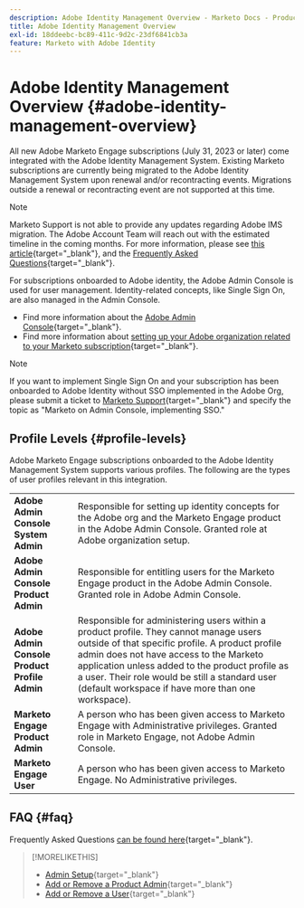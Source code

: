 ```yaml
---
description: Adobe Identity Management Overview - Marketo Docs - Product Documentation
title: Adobe Identity Management Overview
exl-id: 18ddeebc-bc89-411c-9d2c-23df6841cb3a
feature: Marketo with Adobe Identity
---
```

# Adobe Identity Management Overview {#adobe-identity-management-overview}

All new Adobe Marketo Engage subscriptions (July 31, 2023 or later) come integrated with the Adobe Identity Management System. Existing Marketo subscriptions are currently being migrated to the Adobe Identity Management System upon renewal and/or recontracting events. Migrations outside a renewal or recontracting event are not supported at this time.

>[!NOTE]
>
>Marketo Support is not able to provide any updates regarding Adobe IMS migration. The Adobe Account Team will reach out with the estimated timeline in the coming months. For more information, please see [this article](/help/marketo/product-docs/administration/marketo-with-adobe-identity/subscription-and-user-migration/understanding-marketo-subscription-and-user-migration-to-the-adobe-admin-console.md){target="_blank"}, and the [Frequently Asked Questions](/help/marketo/product-docs/administration/marketo-with-adobe-identity/faq.md){target="_blank"}.

For subscriptions onboarded to Adobe identity, the Adobe Admin Console is used for user management. Identity-related concepts, like Single Sign On, are also managed in the Admin Console.

* Find more information about the [Adobe Admin Console](https://helpx.adobe.com/enterprise/using/admin-console.html){target="_blank"}.
* Find more information about [setting up your Adobe organization related to your Marketo subscription](https://helpx.adobe.com/enterprise/using/set-up-identity.html){target="_blank"}.
 
>[!NOTE]
>
>If you want to implement Single Sign On and your subscription has been onboarded to Adobe Identity without SSO implemented in the Adobe Org, please submit a ticket to [Marketo Support](https://nation.marketo.com/){target="_blank"} and specify the topic as "Marketo on Admin Console, implementing SSO."

## Profile Levels {#profile-levels}

Adobe Marketo Engage subscriptions onboarded to the Adobe Identity Management System supports various profiles. The following are the types of user profiles relevant in this integration.

<table>
 <tr>
  <td><strong>Adobe Admin Console System Admin</strong></td>
  <td>Responsible for setting up identity concepts for the Adobe org and the Marketo Engage product in the Adobe Admin Console. Granted role at Adobe organization setup.</td>
 </tr>
 <tr>
  <td><strong>Adobe Admin Console Product Admin</strong></td>
  <td>Responsible for entitling users for the Marketo Engage product in the Adobe Admin Console. Granted role in Adobe Admin Console.</td>
 </tr>
 <tr>
  <td><strong>Adobe Admin Console Product Profile Admin</strong></td>
  <td>Responsible for administering users within a product profile. They cannot manage users outside of that specific profile. A product profile admin does not have access to the Marketo application unless added to the product profile as a user. Their role would be still a standard user (default workspace if have more than one workspace).
</td>
 </tr>
 <tr>
  <td><strong>Marketo Engage Product Admin</strong></td>
  <td>A person who has been given access to Marketo Engage with Administrative privileges. Granted role in Marketo Engage, not Adobe Admin Console.</td>
 </tr>
 <tr>
  <td><strong>Marketo Engage User</strong></td>
  <td>A person who has been given access to Marketo Engage. No Administrative privileges.</td>
 </tr>
</table>

## FAQ {#faq}

Frequently Asked Questions [can be found here](/help/marketo/product-docs/administration/marketo-with-adobe-identity/faq.md){target="_blank"}.

>[!MORELIKETHIS]
>
>* [Admin Setup](/help/marketo/product-docs/administration/marketo-with-adobe-identity/admin-setup.md){target="_blank"}
>* [Add or Remove a Product Admin](/help/marketo/product-docs/administration/marketo-with-adobe-identity/add-or-remove-a-product-admin.md){target="_blank"}
>* [Add or Remove a User](/help/marketo/product-docs/administration/marketo-with-adobe-identity/add-or-remove-a-user.md){target="_blank"}
